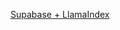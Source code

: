 [Supabase + LlamaIndex](https://github.com/supabase/supabase/blob/master/examples/ai/llamaindex/llamaindex.ipynb)
